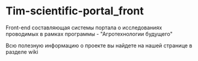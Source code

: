# Tim-scientific-portal_front

Front-end составляющая системы портала о исследованиях проводимых в рамках программы - "Агротехнологии будущего"

Всю полезную информацию о проекте вы найдете на нашей странице в разделе wiki
